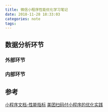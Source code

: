 ```yaml
---
title: 微信小程序性能优化学习笔记
date: 2018-11-28 18:33:03
categories: note
tags:
---
```


## 数据分析环节

### 外部环节



### 内部环节



## 参考

[小程序文档-性能指标](https://developers.weixin.qq.com/miniprogram/dev/framework/performance.html)
[美团扫码付小程序的优化实践](https://tech.meituan.com/scan_to_pay_mini_Program.html)

